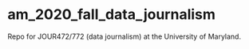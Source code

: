 # am_2020_fall_data_journalism
Repo for JOUR472/772 (data journalism) at the University of Maryland.
